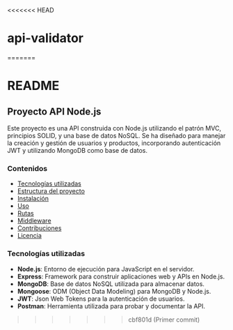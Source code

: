 <<<<<<< HEAD
# api-validator
=======
# README

## Proyecto API Node.js

Este proyecto es una API construida con Node.js utilizando el patrón MVC, principios SOLID, y una base de datos NoSQL. Se ha diseñado para manejar la creación y gestión de usuarios y productos, incorporando autenticación JWT y utilizando MongoDB como base de datos.

### Contenidos

- [Tecnologías utilizadas](#tecnologías-utilizadas)
- [Estructura del proyecto](#estructura-del-proyecto)
- [Instalación](#instalación)
- [Uso](#uso)
- [Rutas](#rutas)
- [Middleware](#middleware)
- [Contribuciones](#contribuciones)
- [Licencia](#licencia)

### Tecnologías utilizadas

- **Node.js**: Entorno de ejecución para JavaScript en el servidor.
- **Express**: Framework para construir aplicaciones web y APIs en Node.js.
- **MongoDB**: Base de datos NoSQL utilizada para almacenar datos.
- **Mongoose**: ODM (Object Data Modeling) para MongoDB y Node.js.
- **JWT**: Json Web Tokens para la autenticación de usuarios.
- **Postman**: Herramienta utilizada para probar y documentar la API.
>>>>>>> cbf801d (Primer commit)
